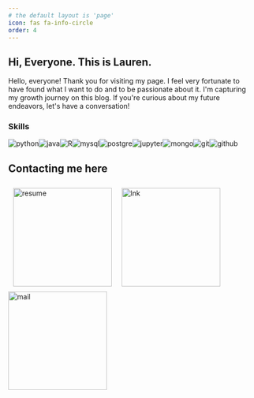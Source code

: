 ```yaml
---
# the default layout is 'page'
icon: fas fa-info-circle
order: 4
---
```


## Hi, Everyone. This is Lauren.
Hello, everyone! Thank you for visiting my page. I feel very fortunate to have found what I want to do and to be passionate about it. I'm capturing my growth journey on this blog. If you're curious about my future endeavors, let's have a conversation!

### Skills  
<div style="display: flex; flex-wrap: wrap;">
    <img src="https://img.shields.io/badge/Python-3766AB?style=flat-square&logo=Python&logoColor=white" alt="python"/>
    <img src="https://img.shields.io/badge/java-green?style=flat-square" alt="java">
    <img src="https://img.shields.io/badge/r-276DC3?style=flat-square&logo=r&logoColor=white" alt="R"/>
    <img src="https://img.shields.io/badge/mysql-4479A1?style=flat-square&logo=mysql&logoColor=white" alt="mysql"/>
    <img src="https://img.shields.io/badge/postgresql-4169E1?style=flat-square&logo=postgresql&logoColor=white" alt="postgre"/>
    <img src="https://img.shields.io/badge/jupyter-F37626?style=flat-square&logo=jupyter&logoColor=white" alt="jupyter"/>
    <img src="https://img.shields.io/badge/mongodb-47A248?style=flat-square&logo=mongodb&logoColor=white" alt="mongo"/>
    <img src="https://img.shields.io/badge/git-F05032?style=flat-square&logo=git&logoColor=white" alt="git"/>
    <img src="https://img.shields.io/badge/github-181717?style=flat-square&logo=github&logoColor=white" alt="github"/>
    
</div>


## Contacting me here
<div style="display: flex; flex-wrap: wrap;">
    <a href="https://github.com/user-attachments/files/16760501/New_Resume.docx.pdf">
        <img src="https://github.com/user-attachments/assets/03ce1880-2188-4c1f-8ef6-8f02dd4b9618" width="200" alt="resume" style="margin: 10px;">
    </a>
    <a href="https://www.linkedin.com/in/sangeun-lee-28ba012a1/">
        <img src="https://github.com/user-attachments/assets/4354513a-8221-4b97-9f54-0c49446d45ac" width="200" alt="lnk" style="margin: 10px;">
    </a>
    <a href="mailto:shangeuny@gmail.com">
        <img src="https://github.com/user-attachments/assets/7c1de909-8537-4e46-ba0e-4e59807c36e5" width="200" alt="mail">
    </a>
</div>

